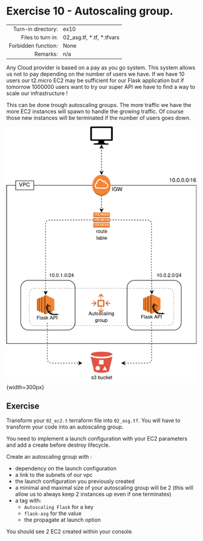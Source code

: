 # Exercise 10 - Autoscaling group.

|                         |                    |
| -----------------------:| ------------------ |
|   Turn-in directory:    |  ex10              |
|   Files to turn in:     |  02_asg.tf, \*.tf, \*.tfvars |
|   Forbidden function:   |  None              |
|   Remarks:              |  n/a               |


Any Cloud provider is based on a pay as you go system. This system allows us not to pay depending on the number of users we have. If we have 10 users our t2.micro EC2 may be sufficient for our Flask application but if tomorrow 1000000 users want to try our super API we have to find a way to scale our infrastructure !

This can be done trough autoscaling groups. The more traffic we have the more EC2 instances will spawn to handle the growing traffic. Of course those new instances will be terminated if the number of users goes down.

![Flask API AWS infrastructure](../assets/terraform_5.png){width=300px}

## Exercise

Transform your `02_ec2.t` terraform file into `02_asg.tf`. You will have to transform your code into an autoscaling group.

You need to implement a launch configuration with your EC2 parameters and add a create before destroy lifecycle.

Create an autoscaling group with :
- dependency on the launch configuration
- a link to the subnets of our vpc
- the launch configuration you previously created
- a minimal and maximal size of your autoscaling group will be 2 (this will allow us to always keep 2 instances up even if one terminates)
- a tag with:
    - `Autoscaling Flask` for a key
    - `flask-asg` for the value
    - the propagate at launch option

You should see 2 EC2 created within your console.